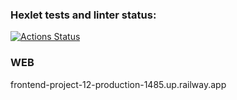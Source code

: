### Hexlet tests and linter status:
[![Actions Status](https://github.com/AndreyCurious/frontend-project-12/workflows/hexlet-check/badge.svg)](https://github.com/AndreyCurious/frontend-project-12/actions)

### WEB 
frontend-project-12-production-1485.up.railway.app